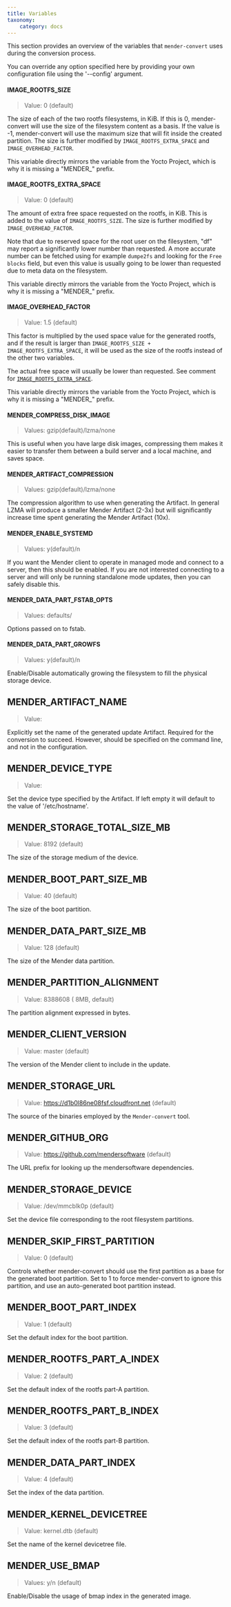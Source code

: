 ```yaml
---
title: Variables
taxonomy:
    category: docs
---
```


This section provides an overview of the variables that `mender-convert` uses
during the conversion process.

You can override any option specified here by providing your own configuration
file using the '--config' argument.


#### IMAGE_ROOTFS_SIZE

> Value: 0 (default)

The size of each of the two rootfs filesystems, in KiB. If this is 0,
mender-convert will use the size of the filesystem content as a basis. If the
value is -1, mender-convert will use the maximum size that will fit inside the
created partition. The size is further modified by `IMAGE_ROOTFS_EXTRA_SPACE`
and `IMAGE_OVERHEAD_FACTOR`.

This variable directly mirrors the variable from the Yocto Project, which is why
it is missing a "MENDER_" prefix.


#### IMAGE_ROOTFS_EXTRA_SPACE

> Value: 0 (default)

The amount of extra free space requested on the rootfs, in KiB. This is added to
the value of `IMAGE_ROOTFS_SIZE`. The size is further modified by
`IMAGE_OVERHEAD_FACTOR`.

Note that due to reserved space for the root user on the filesystem, "df" may
report a significantly lower number than requested. A more accurate number can
be fetched using for example `dumpe2fs` and looking for the `Free blocks` field,
but even this value is usually going to be lower than requested due to meta data
on the filesystem.

This variable directly mirrors the variable from the Yocto Project, which is why
it is missing a "MENDER_" prefix.


#### IMAGE_OVERHEAD_FACTOR

> Value: 1.5 (default)

This factor is multiplied by the used space value for the generated rootfs, and
if the result is larger than `IMAGE_ROOTFS_SIZE + IMAGE_ROOTFS_EXTRA_SPACE`, it
will be used as the size of the rootfs instead of the other two variables.

The actual free space will usually be lower than requested. See comment for
[`IMAGE_ROOTFS_EXTRA_SPACE`](#image-rootfs-extra-space).

This variable directly mirrors the variable from the Yocto Project, which is
why it is missing a "MENDER_" prefix.


#### MENDER_COMPRESS_DISK_IMAGE

> Values: gzip(default)/lzma/none

This is useful when you have large disk images, compressing them makes it easier
to transfer them between a build server and a local machine, and saves space.


#### MENDER_ARTIFACT_COMPRESSION 

> Values: gzip(default)/lzma/none 

The compression algorithm to use when generating the Artifact. In general LZMA
will produce a smaller Mender Artifact (2-3x) but will significantly increase
time spent generating the Mender Artifact (10x).


#### MENDER_ENABLE_SYSTEMD 

> Values: y(default)/n 

If you want the Mender client to operate in managed mode and connect to a
server, then this should be enabled. If you are not interested connecting to a
server and will only be running standalone mode updates, then you can safely
disable this.

#### MENDER_DATA_PART_FSTAB_OPTS

> Values: defaults/<fstab specific options>

Options passed on to fstab.


#### MENDER_DATA_PART_GROWFS

> Values: y(default)/n 

Enable/Disable automatically growing the filesystem to fill the physical storage device.

## MENDER_ARTIFACT_NAME 

> Value: <release-name>

Explicitly set the name of the generated update Artifact. Required for the
conversion to succeed. However, should be specified on the command line, and not
in the configuration.

## MENDER_DEVICE_TYPE 

> Value: <device-type> 

Set the device type specified by the Artifact. If left empty it will default to
the value of '/etc/hostname'.

## MENDER_STORAGE_TOTAL_SIZE_MB

> Value: 8192 (default) 

The size of the storage medium of the device.

## MENDER_BOOT_PART_SIZE_MB 

> Value: 40 (default) 

The size of the boot partition.

## MENDER_DATA_PART_SIZE_MB 

> Value: 128 (default) 

The size of the Mender data partition.

## MENDER_PARTITION_ALIGNMENT 

> Value: 8388608 ( 8MB, default) 

The partition alignment expressed in bytes.

## MENDER_CLIENT_VERSION 

<!--AUTOVERSION: "Value: %"/ignore-->
> Value: master (default) 

The version of the Mender client to include in the update.

## MENDER_STORAGE_URL 

> Value: https://d1b0l86ne08fsf.cloudfront.net (default) 

The source of the binaries employed by the `Mender-convert` tool.

## MENDER_GITHUB_ORG 

> Value: https://github.com/mendersoftware (default) 

The URL prefix for looking up the mendersoftware dependencies.

## MENDER_STORAGE_DEVICE 

> Value: /dev/mmcblk0p (default) 

Set the device file corresponding to the root filesystem partitions.

## MENDER_SKIP_FIRST_PARTITION

> Value: 0 (default)

Controls whether mender-convert should use the first partition as a
base for the generated boot partition. Set to 1 to force mender-convert
to ignore this partition, and use an auto-generated boot partition
instead.

## MENDER_BOOT_PART_INDEX 

> Value: 1 (default)  

Set the default index for the boot partition.

## MENDER_ROOTFS_PART_A_INDEX 

> Value: 2 (default) 

Set the default index of the rootfs part-A partition.

## MENDER_ROOTFS_PART_B_INDEX 

> Value: 3 (default) 

Set the default index of the rootfs part-B partition.

## MENDER_DATA_PART_INDEX 

> Value: 4 (default) 

Set the index of the data partition.

## MENDER_KERNEL_DEVICETREE 

> Value: kernel.dtb (default) 

Set the name of the kernel devicetree file.

## MENDER_USE_BMAP 

> Values: y/n (default) 

Enable/Disable the usage of bmap index in the generated image.


